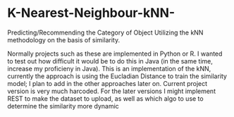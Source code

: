 # K-Nearest-Neighbour-kNN-
Predicting/Recommending the Category of Object Utilizing the kNN methodology on the basis of similarity. 

Normally projects such as these are implemented in Python or R. I wanted to test out how difficult it would be to do this in Java 
(in the same time, increase my proficieny in Java). This is an implementation of the kNN, currently the approach is using the Eucladian Distance 
to train the similarity model; I plan to add in the other approaches later on.
Current project version is very much harcoded. For the later versions I might implement REST to make the dataset to upload, as well as which
algo to use to determine the similarity more dynamic

